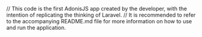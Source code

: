 // This code is the first AdonisJS app created by the developer, with the intention of replicating the thinking of Laravel. 
// It is recommended to refer to the accompanying README.md file for more information on how to use and run the application.
